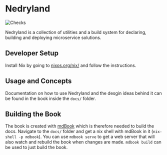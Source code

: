 # Nedryland

![Checks](https://github.com/goodbyekansas/nedryland/workflows/Checks/badge.svg)

Nedryland is a collection of utilities and a build system for declaring, building and deploying
microservice solutions.

## Developer Setup

Install Nix by going to [nixos.org/nix/](https://nixos.org/nix/) and follow the
instructions.

## Usage and Concepts

Documentation on how to use Nedryland and the desgin ideas behind it can be found in the book inside
the `docs/` folder.

## Building the Book

The book is created with [mdBook](https://github.com/rust-lang/mdBook) which is therefore needed to
build the docs. Navigate to the `docs/` folder and get a nix shell with mdBook in it (`nix-shell -p
mdbook`). You can use `mdbook serve` to get a web server that will also watch and rebuild the book
when changes are made. `mdbook build` can be used to just build the book.
